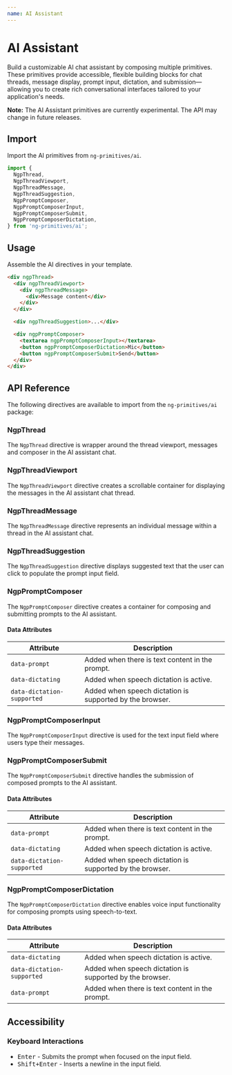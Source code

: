 ```yaml
---
name: AI Assistant
---
```


# AI Assistant

Build a customizable AI chat assistant by composing multiple primitives. These primitives provide accessible, flexible building blocks for chat threads, message display, prompt input, dictation, and submission—allowing you to create rich conversational interfaces tailored to your application's needs.

**Note:** The AI Assistant primitives are currently experimental. The API may change in future releases.

<docs-example name="ai-assistant"></docs-example>

## Import

Import the AI primitives from `ng-primitives/ai`.

```ts
import {
  NgpThread,
  NgpThreadViewport,
  NgpThreadMessage,
  NgpThreadSuggestion,
  NgpPromptComposer,
  NgpPromptComposerInput,
  NgpPromptComposerSubmit,
  NgpPromptComposerDictation,
} from 'ng-primitives/ai';
```

## Usage

Assemble the AI directives in your template.

```html
<div ngpThread>
  <div ngpThreadViewport>
    <div ngpThreadMessage>
      <div>Message content</div>
    </div>
  </div>

  <div ngpThreadSuggestion>...</div>

  <div ngpPromptComposer>
    <textarea ngpPromptComposerInput></textarea>
    <button ngpPromptComposerDictation>Mic</button>
    <button ngpPromptComposerSubmit>Send</button>
  </div>
</div>
```

## API Reference

The following directives are available to import from the `ng-primitives/ai` package:

### NgpThread

The `NgpThread` directive is wrapper around the thread viewport, messages and composer in the AI assistant chat.

<api-docs name="NgpThread"></api-docs>

### NgpThreadViewport

The `NgpThreadViewport` directive creates a scrollable container for displaying the messages in the AI assistant chat thread.

<api-docs name="NgpThreadViewport"></api-docs>

### NgpThreadMessage

The `NgpThreadMessage` directive represents an individual message within a thread in the AI assistant chat.

<api-docs name="NgpThreadMessage"></api-docs>

### NgpThreadSuggestion

The `NgpThreadSuggestion` directive displays suggested text that the user can click to populate the prompt input field.

<api-docs name="NgpThreadSuggestion"></api-docs>

### NgpPromptComposer

The `NgpPromptComposer` directive creates a container for composing and submitting prompts to the AI assistant.

<api-docs name="NgpPromptComposer"></api-docs>

#### Data Attributes

| Attribute                  | Description                                              |
| -------------------------- | -------------------------------------------------------- |
| `data-prompt`              | Added when there is text content in the prompt.          |
| `data-dictating`           | Added when speech dictation is active.                   |
| `data-dictation-supported` | Added when speech dictation is supported by the browser. |

### NgpPromptComposerInput

The `NgpPromptComposerInput` directive is used for the text input field where users type their messages.

<api-docs name="NgpPromptComposerInput"></api-docs>

### NgpPromptComposerSubmit

The `NgpPromptComposerSubmit` directive handles the submission of composed prompts to the AI assistant.

<api-docs name="NgpPromptComposerSubmit"></api-docs>

#### Data Attributes

| Attribute                  | Description                                              |
| -------------------------- | -------------------------------------------------------- |
| `data-prompt`              | Added when there is text content in the prompt.          |
| `data-dictating`           | Added when speech dictation is active.                   |
| `data-dictation-supported` | Added when speech dictation is supported by the browser. |

### NgpPromptComposerDictation

The `NgpPromptComposerDictation` directive enables voice input functionality for composing prompts using speech-to-text.

<api-docs name="NgpPromptComposerDictation"></api-docs>

#### Data Attributes

| Attribute                  | Description                                              |
| -------------------------- | -------------------------------------------------------- |
| `data-dictating`           | Added when speech dictation is active.                   |
| `data-dictation-supported` | Added when speech dictation is supported by the browser. |
| `data-prompt`              | Added when there is text content in the prompt.          |

## Accessibility

### Keyboard Interactions

- <kbd>Enter</kbd> - Submits the prompt when focused on the input field.
- <kbd>Shift+Enter</kbd> - Inserts a newline in the input field.
